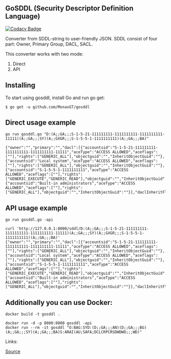 GoSDDL (Security Descriptor Definition Language)
------------------------------

[![Codacy Badge](https://api.codacy.com/project/badge/Grade/70d6bf54dd2547d894ee7ba7a9247285)](https://app.codacy.com/app/MonaxGT/gosddl?utm_source=github.com&utm_medium=referral&utm_content=MonaxGT/gosddl&utm_campaign=Badge_Grade_Dashboard)

Converter from SDDL-string to user-friendly JSON. SDDL consist of four part: Owner, Primary Group, DACL, SACL.

This converter works with two mode:
1) Direct
2) API

## Installing
To start using gosddl, install Go and run go get:

```
$ go get -u github.com/MonaxGT/gosddl
```

## Direct usage example

```
go run gosddl.go "D:(A;;GA;;;S-1-5-21-111111111-1111111111-1111111111-11111)(A;;GA;;;SY)(A;;GXGR;;;S-1-5-5-1-1111111111)(A;;GA;;;BA)"

{"owner":"","primary":"","dacl":[{"accountsid":"S-1-5-21-111111111-1111111111-1111111111-11111","aceType":"ACCESS ALLOWED","aceflags":[""],"rights":["GENERIC_ALL"],"objectguid":"","InheritObjectGuid":""},{"accountsid":"Local system","aceType":"ACCESS ALLOWED","aceflags":[""],"rights":["GENERIC_ALL"],"objectguid":"","InheritObjectGuid":""},{"accountsid":"S-1-5-5-1-1111111111","aceType":"ACCESS ALLOWED","aceflags":[""],"rights":["GENERIC_EXECUTE","GENERIC_READ"],"objectguid":"","InheritObjectGuid":""},{"accountsid":"Built-in administrators","aceType":"ACCESS ALLOWED","aceflags":[""],"rights":["GENERIC_ALL"],"objectguid":"","InheritObjectGuid":""}],"daclInheritFlags":null,"sacl":null,"saclInheritFlags":null}

```

## API usage example

```
go run gosddl.go -api

curl 'http://127.0.0.1:8000/sddl/D:(A;;GA;;;S-1-5-21-111111111-1111111111-1111111111-11111)(A;;GA;;;SY)(A;;GXGR;;;S-1-5-5-1-1111111111)(A;;GA;;;BA)'
{"owner":"","primary":"","dacl":[{"accountsid":"S-1-5-21-111111111-1111111111-1111111111-11111","aceType":"ACCESS ALLOWED","aceflags":[""],"rights":["GENERIC_ALL"],"objectguid":"","InheritObjectGuid":""},{"accountsid":"Local system","aceType":"ACCESS ALLOWED","aceflags":[""],"rights":["GENERIC_ALL"],"objectguid":"","InheritObjectGuid":""},{"accountsid":"S-1-5-5-1-1111111111","aceType":"ACCESS ALLOWED","aceflags":[""],"rights":["GENERIC_EXECUTE","GENERIC_READ"],"objectguid":"","InheritObjectGuid":""},{"accountsid":"Built-in administrators","aceType":"ACCESS ALLOWED","aceflags":[""],"rights":["GENERIC_ALL"],"objectguid":"","InheritObjectGuid":""}],"daclInheritFlags":null,"sacl":null,"saclInheritFlags":null}
```

## Additionally you can use Docker:

```
docker build -t gosddl .

docker run -d -p 8000:8000 gosddl -api
docker run --rm -it gosddl "O:BAG:SYD:(D;;GA;;;AN)(D;;GA;;;BG)(A;;GA;;;SY)(A;;GA;;;BA)S:ARAI(AU;SAFA;DCLCRPCRSDWDWO;;;WD)"
```

Links:

[Source](https://docs.microsoft.com/en-us/windows/desktop/secauthz/security-descriptor-definition-language)